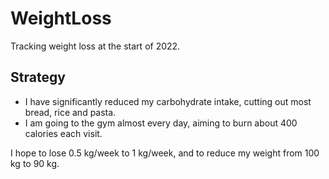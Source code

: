 # WeightLoss

Tracking weight loss at the start of 2022. 

## Strategy

 - I have significantly reduced my carbohydrate intake, cutting out most bread, 
     rice and pasta.
 - I am going to the gym almost every day, aiming to burn about 400 calories 
     each visit.

I hope to lose 0.5 kg/week to 1 kg/week, and to reduce my weight from 100 kg to 
90 kg.
